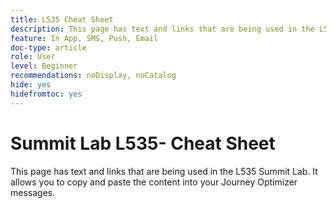 ```yaml
---
title: L535 Cheat Sheet
description: This page has text and links that are being used in the L535 Summit Lab.
feature: In App, SMS, Push, Email
doc-type: article
role: User
level: Beginner
recommendations: noDisplay, noCatalog
hide: yes
hidefromtoc: yes
---
```

# Summit Lab L535- Cheat Sheet

This page has text and links that are being used in the L535 Summit Lab. It allows you to copy and paste the content into your Journey Optimizer messages. 
